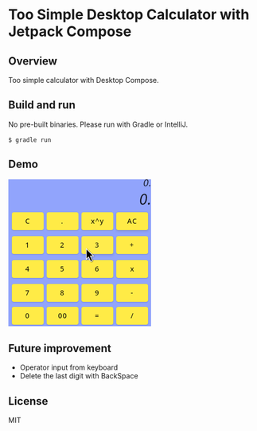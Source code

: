 # Too Simple Desktop Calculator with Jetpack Compose


## Overview

Too simple calculator with Desktop Compose.


## Build and run

No pre-built binaries. Please run with Gradle or IntelliJ.

```shell
$ gradle run
```

## Demo
![](./images/demo_jul_15_2024.gif)


## Future improvement

- Operator input from keyboard
- Delete the last digit with BackSpace

## License
MIT
